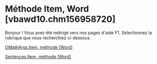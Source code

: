 
# Méthode Item, Word [vbawd10.chm156958720]

Bonjour ! Vous avez été redirigé vers nos pages d'aide F1. Sélectionnez la rubrique que vous recherchiez ci-dessous.

[OMathArgs.Item, méthode (Word)](http://msdn.microsoft.com/library/e43a083e-40c1-415d-a14e-4d1c6785a58e%28Office.15%29.aspx)

[Sentences.Item, méthode (Word)](http://msdn.microsoft.com/library/e68b4bac-c7b2-9953-d24d-e97e6b2f026c%28Office.15%29.aspx)

